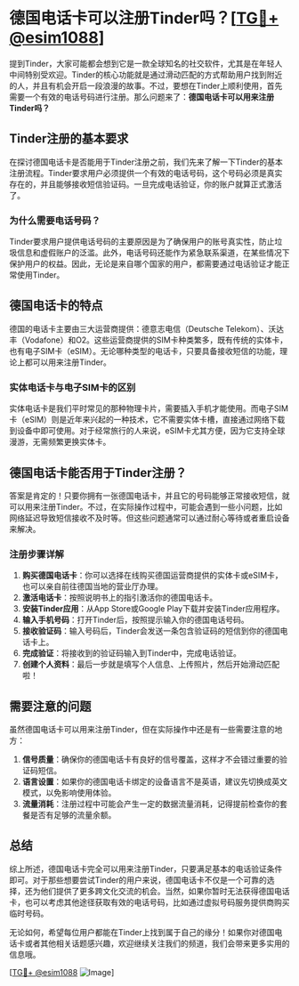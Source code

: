 # 德国电话卡可以注册Tinder吗？[[TG💪+ @esim1088](https://t.me/s/esim1088)]

提到Tinder，大家可能都会想到它是一款全球知名的社交软件，尤其是在年轻人中间特别受欢迎。Tinder的核心功能就是通过滑动匹配的方式帮助用户找到附近的人，并且有机会开启一段浪漫的故事。不过，要想在Tinder上顺利使用，首先需要一个有效的电话号码进行注册。那么问题来了：**德国电话卡可以用来注册Tinder吗？**

## Tinder注册的基本要求

在探讨德国电话卡是否能用于Tinder注册之前，我们先来了解一下Tinder的基本注册流程。Tinder要求用户必须提供一个有效的电话号码，这个号码必须是真实存在的，并且能够接收短信验证码。一旦完成电话验证，你的账户就算正式激活了。

### 为什么需要电话号码？

Tinder要求用户提供电话号码的主要原因是为了确保用户的账号真实性，防止垃圾信息和虚假账户的泛滥。此外，电话号码还能作为紧急联系渠道，在某些情况下保护用户的权益。因此，无论是来自哪个国家的用户，都需要通过电话验证才能正常使用Tinder。

## 德国电话卡的特点

德国的电话卡主要由三大运营商提供：德意志电信（Deutsche Telekom）、沃达丰（Vodafone）和O2。这些运营商提供的SIM卡种类繁多，既有传统的实体卡，也有电子SIM卡（eSIM）。无论哪种类型的电话卡，只要具备接收短信的功能，理论上都可以用来注册Tinder。

### 实体电话卡与电子SIM卡的区别

实体电话卡是我们平时常见的那种物理卡片，需要插入手机才能使用。而电子SIM卡（eSIM）则是近年来兴起的一种技术，它不需要实体卡槽，直接通过网络下载到设备中即可使用。对于经常旅行的人来说，eSIM卡尤其方便，因为它支持全球漫游，无需频繁更换实体卡。

## 德国电话卡能否用于Tinder注册？

答案是肯定的！只要你拥有一张德国电话卡，并且它的号码能够正常接收短信，就可以用来注册Tinder。不过，在实际操作过程中，可能会遇到一些小问题，比如网络延迟导致短信接收不及时等。但这些问题通常可以通过耐心等待或者重启设备来解决。

### 注册步骤详解

1. **购买德国电话卡**：你可以选择在线购买德国运营商提供的实体卡或eSIM卡，也可以亲自前往德国当地的营业厅办理。
2. **激活电话卡**：按照说明书上的指引激活你的德国电话卡。
3. **安装Tinder应用**：从App Store或Google Play下载并安装Tinder应用程序。
4. **输入手机号码**：打开Tinder后，按照提示输入你的德国电话号码。
5. **接收验证码**：输入号码后，Tinder会发送一条包含验证码的短信到你的德国电话卡上。
6. **完成验证**：将接收到的验证码输入到Tinder中，完成电话验证。
7. **创建个人资料**：最后一步就是填写个人信息、上传照片，然后开始滑动匹配啦！

## 需要注意的问题

虽然德国电话卡可以用来注册Tinder，但在实际操作中还是有一些需要注意的地方：

1. **信号质量**：确保你的德国电话卡有良好的信号覆盖，这样才不会错过重要的验证码短信。
2. **语言设置**：如果你的德国电话卡绑定的设备语言不是英语，建议先切换成英文模式，以免影响使用体验。
3. **流量消耗**：注册过程中可能会产生一定的数据流量消耗，记得提前检查你的套餐是否有足够的流量余额。

## 总结

综上所述，德国电话卡完全可以用来注册Tinder，只要满足基本的电话验证条件即可。对于那些想要尝试Tinder的用户来说，德国电话卡不仅是一个可靠的选择，还为他们提供了更多跨文化交流的机会。当然，如果你暂时无法获得德国电话卡，也可以考虑其他途径获取有效的电话号码，比如通过虚拟号码服务提供商购买临时号码。

无论如何，希望每位用户都能在Tinder上找到属于自己的缘分！如果你对德国电话卡或者其他相关话题感兴趣，欢迎继续关注我们的频道，我们会带来更多实用的信息哦。

[[TG💪+ @esim1088](https://t.me/s/esim1088) ![Image](https://i.postimg.cc/4NQfJmqS/Snipaste-2025-05-13-00-14-12.png)]